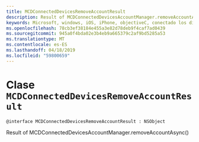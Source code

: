 ```yaml
---
title: MCDConnectedDevicesRemoveAccountResult
description: Result of MCDConnectedDevicesAccountManager.removeAccountAsync()
keywords: Microsoft, windows, iOS, iPhone, objectiveC, conectado los dispositivos, proyecto Roma
ms.openlocfilehash: 78cb3ef38184e455a3e82d78deb9f4caf7ad0439
ms.sourcegitcommit: 945a0f4bda02e3b4eb9a665379c2af9bd5285a53
ms.translationtype: MT
ms.contentlocale: es-ES
ms.lasthandoff: 04/18/2019
ms.locfileid: "59800659"
---
```

# <a name="class-mcdconnecteddevicesremoveaccountresult"></a>Clase `MCDConnectedDevicesRemoveAccountResult` 

```
@interface MCDConnectedDevicesRemoveAccountResult : NSObject
```  
Result of MCDConnectedDevicesAccountManager.removeAccountAsync()